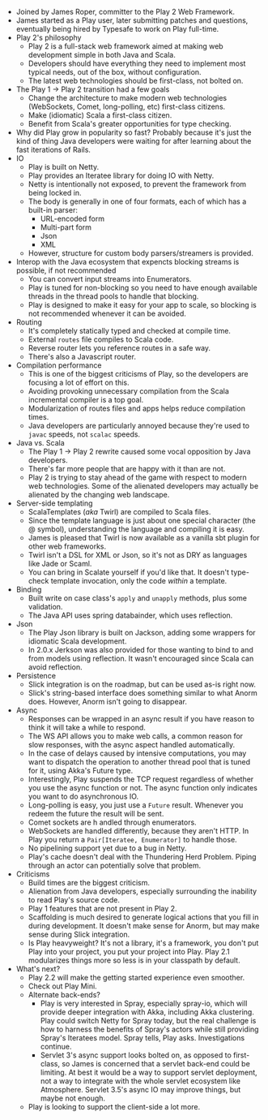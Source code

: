 - Joined by James Roper, committer to the Play 2 Web Framework.
- James started as a Play user, later submitting patches and questions, eventually being hired by Typesafe to work on Play full-time.
- Play 2's philosophy
  - Play 2 is a full-stack web framework aimed at making web development simple in both Java and Scala.
  - Developers should have everything they need to implement most typical needs, out of the box, without configuration.
  - The latest web technologies should be first-class, not bolted on.
- The Play 1 -> Play 2 transition had a few goals
  - Change the architecture to make modern web technologies (WebSockets, Comet, long-polling, etc) first-class citizens.
  - Make (idiomatic) Scala a first-class citizen.
  - Benefit from Scala's greater opportunities for type checking.
- Why did Play grow in popularity so fast? Probably because it's just the kind of thing Java developers were waiting for after learning about the fast iterations of Rails.
- IO
  - Play is built on Netty.
  - Play provides an Iteratee library for doing IO with Netty.
  - Netty is intentionally not exposed, to prevent the framework from being locked in.
  - The body is generally in one of four formats, each of which has a built-in parser:
    - URL-encoded form
    - Multi-part form
    - Json
    - XML
  - However, structure for custom body parsers/streamers is provided.
- Interop with the Java ecosystem that expencts blocking streams is possible, if not recommended
  - You can convert input streams into Enumerators.
  - Play is tuned for non-blocking so you need to have enough available threads in the thread pools to handle that blocking.
  - Play is designed to make it easy for your app to scale, so blocking is not recommended whenever it can be avoided.
- Routing
  - It's completely statically typed and checked at compile time.
  - External `routes` file compiles to Scala code.
  - Reverse router lets you reference routes in a safe way.
  - There's also a Javascript router.
- Compilation performance
  - This is one of the biggest criticisms of Play, so the developers are focusing a lot of effort on this.
  - Avoiding provoking unnecessary compilation from the Scala incremental compiler is a top goal.
  - Modularization of routes files and apps helps reduce compilation times.
  - Java developers are particularly annoyed because they're used to `javac` speeds, not `scalac` speeds.
- Java vs. Scala
  - The Play 1 -> Play 2 rewrite caused some vocal opposition by Java developers.
  - There's far more people that are happy with it than are not.
  - Play 2 is trying to stay ahead of the game with respect to modern web technologies. Some of the alienated developers may actually be alienated by the changing web landscape.
- Server-side templating
  - ScalaTemplates (*aka* Twirl) are compiled to Scala files.
  - Since the template language is just about one special character (the @ symbol), understanding the language and compiling it is easy.
  - James is pleased that Twirl is now available as a vanilla sbt plugin for other web frameworks.
  - Twirl isn't a DSL for XML or Json, so it's not as DRY as languages like Jade or Scaml.
  - You can bring in Scalate yourself if you'd like that. It doesn't type-check template invocation, only the code *within* a template.
- Binding
  - Built write on case class's `apply` and `unapply` methods, plus some validation.
  - The Java API uses spring databainder, which uses reflection.
- Json
  - The Play Json library is built on Jackson, adding some wrappers for idiomatic Scala development.
  - In 2.0.x Jerkson was also provided for those wanting to bind to and from models using reflection. It wasn't encouraged since Scala can avoid reflection.
- Persistence
  - Slick integration is on the roadmap, but can be used as-is right now.
  - Slick's string-based interface does something similar to what Anorm does. However, Anorm isn't going to disappear.
- Async
  - Responses can be wrapped in an async result if you have reason to think it will take a while to respond.
  - The WS API allows you to make web calls, a common reason for slow responses, with the async aspect handled automatically.
  - In the case of delays caused by intensive computations, you may want to dispatch the operation to another thread pool that is tuned for it, using Akka's Future type.
  - Interestingly, Play suspends the TCP request regardless of whether you use the async function or not. The async function only indicates you want to do asynchronous IO.
  - Long-polling is easy, you just use a `Future` result. Whenever you redeem the future the result will be sent.
  - Comet sockets are h andled through enumerators.
  - WebSockets are handled differently, because they aren't HTTP. In Play you return a `Pair[Iteratee, Enumerator]` to handle those.
  - No pipelining support yet due to a bug in Netty.
  - Play's cache doesn't deal with the Thundering Herd Problem. Piping through an actor can potentially solve that problem.
- Criticisms
  - Build times are the biggest criticism.
  - Alienation from Java developers, especially surrounding the inability to read Play's source code.
  - Play 1 features that are not present in Play 2.
  - Scaffolding is much desired to generate logical actions that you fill in during development. It doesn't make sense for Anorm, but may make sense during Slick integration.
  - Is Play heavyweight? It's not a library, it's a framework, you don't put Play into your project, you put your project into Play. Play 2.1 modularizes things more so less is in your classpath by default.
- What's next?
  - Play 2.2 will make the getting started experience even smoother.
  - Check out Play Mini.
  - Alternate back-ends?
    - Play is very interested in Spray, especially spray-io, which will provide deeper integration with Akka, including Akka clustering.
    Play could switch Netty for Spray today, but the real challenge is how to harness the benefits of Spray's actors while still providing Spray's Iteratees model.
    Spray tells, Play asks. Investigations continue.
    - Servlet 3's async support looks bolted on, as opposed to first-class, so James is concerned that a servlet back-end could be limiting.
    At best it would be a way to support servlet deployment, not a way to integrate with the whole servlet ecosystem like Atmosphere.
    Servlet 3.5's async IO may improve things, but maybe not enough.
  - Play is looking to support the client-side a lot more.
